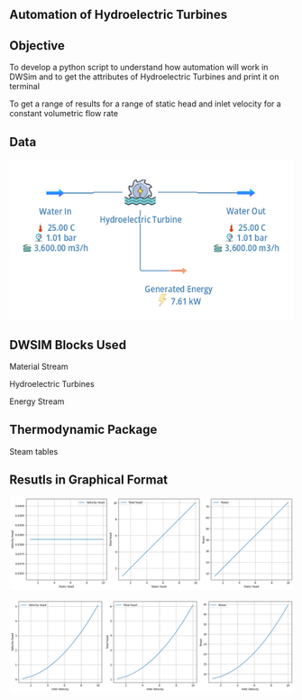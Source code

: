 ## Automation of Hydroelectric Turbines

## Objective

To develop a python script to understand how automation will work in DWSim and to get the attributes of Hydroelectric Turbines and print it on terminal

To get a range of results for a range of static head and inlet velocity for a constant volumetric flow rate

## Data

![Basis of Automation](image.png)

## DWSIM Blocks Used

Material Stream

Hydroelectric Turbines

Energy Stream

## Thermodynamic Package

Steam tables

## Resutls in Graphical Format


![Alt text](image-1.png) 

![Alt text](image-2.png)

